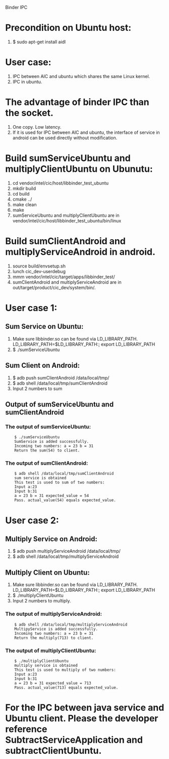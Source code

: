 Binder IPC

# Precondition on Ubuntu host:
1. $ sudo apt-get install aidl
# User case:
1. IPC between AIC and ubuntu which shares the same Linux kernel.
2. IPC in ubuntu.
# The advantage of binder IPC than the socket.
1. One copy. Low latency.
2. If it is used for IPC between AIC and ubuntu, the interface of service in android can be used directly without modification.
# Build sumServiceUbuntu and multiplyClientUbuntu on Ubunutu:
1. cd vendor/intel/cic/host/libbinder_test_ubuntu
2. mkdir build
3. cd build
4. cmake ../
5. make clean
6. make
7. sumServiceUbuntu and multiplyClientUbuntu are in vendor/intel/cic/host/libbinder_test_ubuntu/bin/linux
# Build sumClientAndroid and multiplyServiceAndroid in android.
1. source build/envsetup.sh
2. lunch cic_dev-userdebug
3. mmm vendor/intel/cic/target/apps/libbinder_test/
4. sumClientAndroid and multiplyServiceAndroid are in out/target/product/cic_dev/system/bin/.
# User case 1:
## Sum Service on Ubuntu:
1. Make sure libbinder.so can be found via LD_LIBRARY_PATH. LD_LIBRARY_PATH=$LD_LIBRARY_PATH:<dir-of-libbinder-lib>; export LD_LIBRARY_PATH
2. $ ./sumServiceUbuntu
## Sum Client on Android:
1. $ adb push sumClientAndroid /data/local/tmp/
2. $ adb shell /data/local/tmp/sumClientAndroid
3. Input 2 numbers to sum
## Output of sumServiceUbuntu and sumClientAndroid
### The output of sumServiceUbuntu:
        $ ./sumServiceUbuntu
        SumService is added successfully.
        Incoming two numbers: a = 23 b = 31
        Return the sum(54) to client.
### The output of sumClientAndroid:
        $ adb shell /data/local/tmp/sumClientAndroid
        sum service is obtained
        This test is used to sum of two numbers:
        Input a:23
        Input b:31
        a = 23 b = 31 expected_value = 54
        Pass. actual_value(54) equals expected_value.
# User case 2:
## Multiply Service on Android:
1. $ adb push multiplyServiceAndroid /data/local/tmp/
2. $ adb shell /data/local/tmp/multiplyServiceAndroid
## Multiply Client on Ubuntu:
1. Make sure libbinder.so can be found via LD_LIBRARY_PATH. LD_LIBRARY_PATH=$LD_LIBRARY_PATH:<dir-of-libbinder-lib>; export LD_LIBRARY_PATH
2. $ ./multiplyClientUbuntu
3. Input 2 numbers to multiply.
### The output of multiplyServiceAndroid:
        $ adb shell /data/local/tmp/multiplyServiceAndroid
        MultipyService is added successfully.
        Incoming two numbers: a = 23 b = 31
        Return the multiply(713) to client.
### The output of multiplyClientUbuntu:
        $ ./multiplyClientUbuntu
        multiply service is obtained
        This test is used to multiply of two numbers:
        Input a:23
        Input b:31
        a = 23 b = 31 expected_value = 713
        Pass. actual_value(713) equals expected_value.
# For the IPC between java service and Ubuntu client. Please the developer reference SubtractServiceApplication and subtractClientUbuntu.